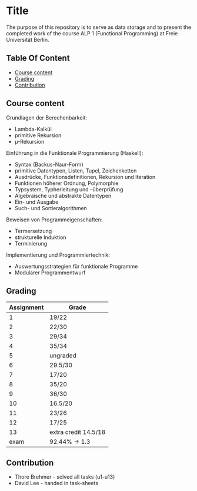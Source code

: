 # Title

The purpose of this repository is to serve as data storage and to present the completed work of the course ALP 1 (Functional Programming) at Freie Universität Berlin.

## Table Of Content

- [Course content](#course-content)
- [Grading](#grading)
- [Contribution](#contribution)


## Course content

Grundlagen der Berechenbarkeit:
- Lambda-Kalkül
- primitive Rekursion
- µ-Rekursion

Einführung in die Funktionale Programmierung (Haskell):
- Syntax (Backus-Naur-Form)
- primitive Datentypen, Listen, Tupel, Zeichenketten
- Ausdrücke, Funktionsdefinitionen, Rekursion und Iteration
- Funktionen höherer Ordnung, Polymorphie
- Typsystem, Typherleitung und –überprüfung
- Algebraische und abstrakte Datentypen
- Ein- und Ausgabe
- Such- und Sortieralgorithmen

Beweisen von Programmeigenschaften:
- Termersetzung
- strukturelle Induktion
- Terminierung

Implementierung und Programmiertechnik:
- Auswertungsstrategien für funktionale Programme
- Modularer Programmentwurf

## Grading

| Assignment  | Grade |
| ------------- | ------------- |
| 1  | 19/22  |
| 2  | 22/30  |
| 3  | 29/34  |
| 4  | 35/34  |
| 5  | ungraded  |
| 6  | 29.5/30  |
| 7  | 17/20  |
| 8  | 35/20  |
| 9  | 36/30  |
| 10 | 16.5/20  |
| 11  | 23/26  |
| 12  | 17/25  |
| 13  | extra credit 14.5/18  |
| exam  | 92.44% -> 1.3  |



## Contribution

* Thore Brehmer - solved all tasks (u1-u13)
* David Lee - handed in task-sheets